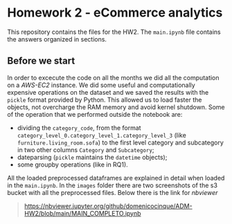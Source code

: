 # Homework 2 - eCommerce analytics

This repository contains the files for the HW2. The `main.ipynb` file contains the answers organized in sections.
## Before we start
In order to excecute the code on all the months we did all the computation on a *AWS-EC2* instance. We did some useful and computationally expensive operations on the dataset and we saved the results with the `pickle` format provided by Python. This allowed us to load faster the objects, not overcharge the RAM memory and avoid kernel shutdown. Some of the operation that we performed outside the notebook are:
- dividing the `category_code`, from the format `category_level_0.category_level_1.category_level_3` (like `furniture.living_room.sofa`) to the first level category and subcategory in two other columns `Category` and `Subcategory`;
- dateparsing (`pickle` maintains the `datetime` objects);
- some groupby operations (like in RQ1).

All the loaded preprocessed dataframes are explained in detail when loaded in the `main.ipynb`. In the `images` folder there are two screenshots of the s3 bucket with all the preprocessed files. Below there is the link for *nbviewer*

> https://nbviewer.jupyter.org/github/domenicocinque/ADM-HW2/blob/main/MAIN_COMPLETO.ipynb
